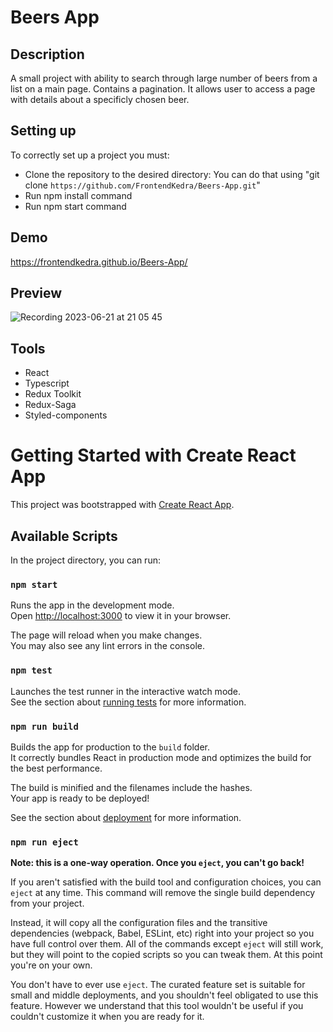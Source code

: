 # Beers App

## Description

A small project with ability to search through large number of beers from a list on a main page. Contains a pagination.
It allows user to access a page with details about a specificly chosen beer.

## Setting up

To correctly set up a project you must:
- Clone the repository to the desired directory:
You can do that using "git clone `https://github.com/FrontendKedra/Beers-App.git`"  
- Run npm install command
- Run npm start command

## Demo

https://frontendkedra.github.io/Beers-App/

## Preview

![Recording 2023-06-21 at 21 05 45](https://github.com/FrontendKedra/Beers-App/assets/109352604/48cf002e-4fa7-4f18-a898-a06dc222b038)


## Tools

- React
- Typescript
- Redux Toolkit
- Redux-Saga
- Styled-components

# Getting Started with Create React App

This project was bootstrapped with [Create React App](https://github.com/facebook/create-react-app).

## Available Scripts

In the project directory, you can run:

### `npm start`

Runs the app in the development mode.\
Open [http://localhost:3000](http://localhost:3000) to view it in your browser.

The page will reload when you make changes.\
You may also see any lint errors in the console.

### `npm test`

Launches the test runner in the interactive watch mode.\
See the section about [running tests](https://facebook.github.io/create-react-app/docs/running-tests) for more information.

### `npm run build`

Builds the app for production to the `build` folder.\
It correctly bundles React in production mode and optimizes the build for the best performance.

The build is minified and the filenames include the hashes.\
Your app is ready to be deployed!

See the section about [deployment](https://facebook.github.io/create-react-app/docs/deployment) for more information.

### `npm run eject`

**Note: this is a one-way operation. Once you `eject`, you can't go back!**

If you aren't satisfied with the build tool and configuration choices, you can `eject` at any time. This command will remove the single build dependency from your project.

Instead, it will copy all the configuration files and the transitive dependencies (webpack, Babel, ESLint, etc) right into your project so you have full control over them. All of the commands except `eject` will still work, but they will point to the copied scripts so you can tweak them. At this point you're on your own.

You don't have to ever use `eject`. The curated feature set is suitable for small and middle deployments, and you shouldn't feel obligated to use this feature. However we understand that this tool wouldn't be useful if you couldn't customize it when you are ready for it.
